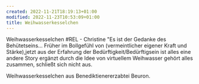 ```yaml
---
created: 2022-11-21T18:19:13+01:00
modified: 2022-11-23T10:53:09+01:00
title: Weihwasserkesselchen
---
```


Weihwasserkesselchen #REL - Christine
"Es ist der Gedanke des Behütetseins... Früher im Bollgefühl von (vermeintlicher eigener Kraft und Stärke),jetzt aus der Erfahrung der Bedürftigkeit/Bedürftigsein ist alles eine andere Story ergänzt durch die Idee von virtuellem Weihwasser gehört alles zusammen, schließt sich nicht aus.

Weihwasserkesselchen aus Benediktienererzabtei Beuron.

